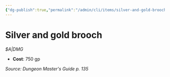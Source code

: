 ```yaml
---
{"dg-publish":true,"permalink":"/admin/cli/items/silver-and-gold-brooch/","tags":["compendium/src/5e/dmg","item/gear/a-dmg"],"updated":"2025-01-11T15:32:20.321+00:00"}
---
```


# Silver and gold brooch
*$A|DMG*  

- **Cost**: 750 gp

*Source: Dungeon Master's Guide p. 135*